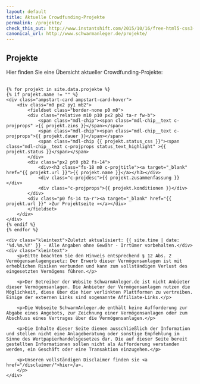 ```yaml
---
layout: default
title: Aktuelle Crowdfunding-Projekte
permalink: /projekte/
check_this_out: http://www.instantshift.com/2015/10/16/free-html5-css3-pricing-tables/
canonical_url: http://www.schwarmanleger.de/projekte/
---
```


<h2>Projekte</h2>
  <div class="entry">
	Hier finden Sie eine Übersicht aktueller Crowdfunding-Projekte:<br><br>

	{% for projekt in site.data.projekte %}
	{% if projekt.name != "" %}
	<div class="ampstart-card ampstart-card-hover">
		<div class="m0 px2 py1 mb2">
			<fieldset class="border-none p0 m0">
			<div class="relative m10 p10 px2 pb2 ta-r fw-b">
				<span class="mdl-chip"><span class="mdl-chip__text c-projprops" >{{ projekt.zins }}</span></span>
				<span class="mdl-chip"><span class="mdl-chip__text c-projprops">{{ projekt.dauer }}</span></span>
				<span class="mdl-chip {{ projekt.status_css }}"><span class="mdl-chip__text c-projprops status_text_highlight" >{{ projekt.status }}</span></span>
			</div>
			<div class="px2 pt0 pb2 fs-14">
				<div><h3 class="fs-18 m0 c-projtitle"><a target="_blank" href="{{ projekt.url }}">{{ projekt.name }}</a></h3></div>
				<div class="c-projdesc">{{ projekt.zusammenfassung }}</div>
				<div class="c-projprops">{{ projekt.konditionen }}</div>
			</div>
			<div class="p0 fs-14 ta-r"><a target="_blank" href="{{ projekt.url }}" >Zur Projektseite »</a></div>
			</fieldset>
		</div>
	</div>
	{% endif %}
	{% endfor %}
	
	<div class="kleintext">Zuletzt aktualisiert: {{ site.time | date: '%d.%m.%Y' }} - Alle Angaben ohne Gewähr - Irrtümer vorbehalten.</div>
	<div class="kleintext">
		<p>Bitte beachten Sie den Hinweis entsprechend § 12 Abs. 2 Vermögensanlagengesetz: Der Erwerb dieser Vermögensanlagen ist mit erheblichen Risiken verbunden und kann zum vollständigen Verlust des eingesetzten Vermögens führen.</p>

		<p>Der Betreiber der Website SchwarmAnleger.de ist nicht Anbieter dieser Vermögensanlagen. Die Anbieter der Vermögensanlagen nutzen die Möglichkeit, diese über die hier verlinkten Plattformen zu vertreiben. Einige der externen Links sind sogenannte Affiliate-Links.</p>

		<p>Die Webseite SchwarmAnleger.de enthält keine Aufforderung zur Abgabe eines Angebots, zur Zeichnung einer Vermögensanlagen oder zum Abschluss eines Vertrages über die Vermögensanlagen.</p>

		<p>Die Inhalte dieser Seite dienen ausschließlich der Information und stellen nicht eine Anlageberatung oder sonstige Empfehlung im Sinne des Wertpapierhandelsgesetzes dar. Die auf dieser Seite bereit gestellten Informationen sollen nicht als Aufforderung verstanden werden, ein Geschäft oder eine Transaktion einzugehen.</p>
		
		<p>Unseren vollständigen Disclaimer finden sie <a href="/disclaimer/">hier</a>.
		</p>
	</div>
</div>
